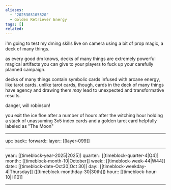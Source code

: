 ```yaml
---
aliases:
  - "2025303105520"
  - Golden Retriever Energy
tags: []
related:
---
```


i'm going to test my dming skills live on camera using a bit of prop magic, a deck of many things.

as every good dm knows, decks of many things are extremely powerful magical artifacts you can give to your players to fuck up your carefully planned campaign.

decks of many things contain symbolic cards infused with arcane energy, like tarot cards. unlike tarot cards, though, cards in the deck of many things have agency and drawing them *may* lead to unexpected and transformative results.

danger, will robinson!

you exit the ice floe after a number of hours after the witching hour holding a stack of unassuming 3x5 index cards and a golden tarot card helpfully labeled as "The Moon"



***

up:: 
back:: 
forward:: 
layer:: [[layer-099]]

***

year:: [[timeblock-year-2025|2025]]
quarter:: [[timeblock-quarter-4|Q4]]
month:: [[timeblock-month-10|October]]
week:: [[timeblock-week-44|W44]]
date:: [[timeblock-date-Oct30|Oct 30]]
day:: [[timeblock-weekday-4|Thursday]] ([[timeblock-monthday-30|30th]])
hour:: [[timeblock-hour-10|H10]]

***
